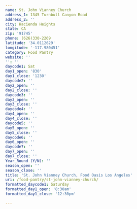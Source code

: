 ```yaml
---
name: St. John Vianney Church
address_1: 1345 Turnbull Canyon Road
address_2: ''
city: Hacienda Heights
state: CA
zip: '91745'
phone: (626)330-2269
latitude: '34.0112629'
longitude: '-117.980451'
category: Food Pantry
website: ''
'': ''
daycode1: Sat
day1_open: '830'
day1_close: '1230'
daycode2: ''
day2_open: ''
day2_close: ''
daycode3: ''
day3_open: ''
day3_close: ''
daycode4: ''
day4_open: ''
day4_close: ''
daycode5: ''
day5_open: ''
day5_close: ''
daycode6: ''
day6_open: ''
daycode7: ''
day7_open: ''
day7_close: ''
Year_Round (Y/N): ''
season_open: ''
season_close: ''
title: 'St. John Vianney Church, Food Oasis Los Angeles'
uri: /food-pantry/st-john-vianney-church/
formatted_daycode1: Saturday
formatted_day1_open: '8:30am'
formatted_day1_close: '12:30pm'

---
```

